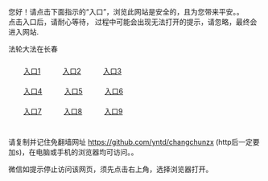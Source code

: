 您好！请点击下面指示的“入口”，浏览此网站是安全的，且为您带来平安。。 <br/>
点击入口后，请耐心等待， 过程中可能会出现无法打开的提示，请忽略，最终会进入网站. </br>

法轮大法在长春<br/>
<div style="padding:10px"><a style="margin:20px" target="_blank" href="http://dlyt8o0pkwf4n.cloudfront.net/zytas?fagzqatp" id="ccLink1" rel="nofollow">入口1</a> <a target="_blank" style="margin:20px" href="http://d2b8dh156eg4sq.cloudfront.net/zytas?iktvxot" id="ccLink2" rel="nofollow">入口2</a> <a style="margin:20px" target="_blank" href="http://d9unyd1huiptv.cloudfront.net/zytas?lvswl" id="ccLink3" rel="nofollow">入口3</a></div>

<div style="padding:10px" ><a style="margin:20px" target="_blank" href="http://dlyt8o0pkwf4n.cloudfront.net/zytas?fagzqatp" id="ccLink4" rel="nofollow">入口4</a> <a style="margin:20px" href="http://d2b8dh156eg4sq.cloudfront.net/zytas?iktvxot" target="_blank" id="ccLink5" rel="nofollow">入口5</a> <a style="margin:20px" href="http://d9unyd1huiptv.cloudfront.net/zytas?lvswl" target="_blank" id="ccLink6" rel="nofollow">入口6</a></div>

<div style="padding:10px"><a style="margin:20px" target="_blank" href="http://dlyt8o0pkwf4n.cloudfront.net/zytas?fagzqatp" id="ccLink7" rel="nofollow">入口7</a> <a style="margin:20px" href="http://d2b8dh156eg4sq.cloudfront.net/zytas?iktvxot" target="_blank" id="ccLink8" rel="nofollow">入口8</a> <a style="margin:20px" target="_blank" href="http://d9unyd1huiptv.cloudfront.net/zytas?lvswl" id="ccLink9" rel="nofollow">入口9</a></div>

<br/>



请复制并记住免翻墙网址 https://github.com/yntd/changchunzx (http后一定要加s)，在电脑或手机的浏览器均可访问。。<br/>

微信如提示停止访问该网页，须先点击右上角，选择浏览器打开。
